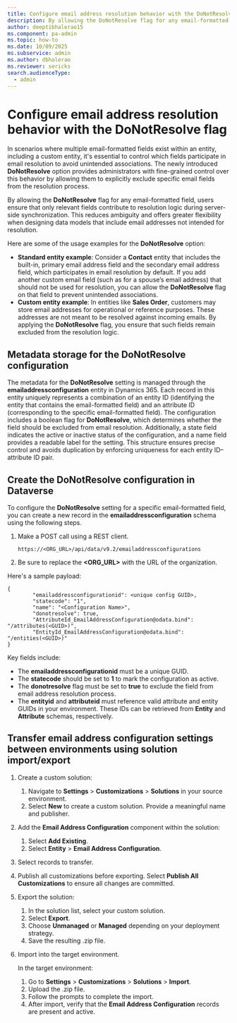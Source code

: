```yaml
---
title: Configure email address resolution behavior with the DoNotResolve flag   
description: By allowing the DoNotResolve flag for any email-formatted field, users ensure that only relevant fields contribute to resolution logic during server-side synchronization.
author: deeptibhalerao15
ms.component: pa-admin
ms.topic: how-to
ms.date: 10/09/2025
ms.subservice: admin
ms.author: dbhalerao
ms.reviewer: sericks
search.audienceType: 
  - admin
---
```


# Configure email address resolution behavior with the DoNotResolve flag

In scenarios where multiple email-formatted fields exist within an entity, including a custom entity, it's essential to control which fields participate in email resolution to avoid unintended associations. The newly introduced **DoNotResolve** option provides administrators with fine-grained control over this behavior by allowing them to explicitly exclude specific email fields from the resolution process.
 
By allowing the **DoNotResolve** flag for any email-formatted field, users ensure that only relevant fields contribute to resolution logic during server-side synchronization. This reduces ambiguity and offers greater flexibility when designing data models that include email addresses not intended for resolution.

Here are some of the usage examples for the **DoNotResolve** option:

- **Standard entity example**: Consider a **Contact** entity that includes the built-in, primary email address field and the secondary email address field, which participates in email resolution by default. If you add another custom email field (such as for a spouse’s email address) that should not be used for resolution, you can allow the **DoNotResolve** flag on that field to prevent unintended associations.
- **Custom entity example**: In entities like **Sales Order**, customers may store email addresses for operational or reference purposes. These addresses are not meant to be resolved against incoming emails. By applying the **DoNotResolve** flag, you ensure that such fields remain excluded from the resolution logic.

## Metadata storage for the DoNotResolve configuration
The metadata for the **DoNotResolve** setting is managed through the **emailaddressconfiguration** entity in Dynamics 365. Each record in this entity uniquely represents a combination of an entity ID (identifying the entity that contains the email-formatted field) and an attribute ID (corresponding to the specific email-formatted field). The configuration includes a boolean flag for **DoNotResolve**, which determines whether the field should be excluded from email resolution. Additionally, a state field indicates the active or inactive status of the configuration, and a name field provides a readable label for the setting. This structure ensures precise control and avoids duplication by enforcing uniqueness for each entity ID–attribute ID pair.

## Create the DoNotResolve configuration in Dataverse
To configure the **DoNotResolve** setting for a specific email-formatted field, you can create a new record in the **emailaddressconfiguration** schema using the following steps.

1. Make a POST call using a REST client.

    ```https://<ORG_URL>/api/data/v9.2/emailaddressconfigurations```
   
1. Be sure to replace the **<ORG_URL>** with the URL of the organization.

Here's a sample payload:

```
{
        "emailaddressconfigurationid": <unique config GUID>,
        "statecode": "1",
        "name": "<Configuration Name>", 
        "donotresolve": true,
        "AttributeId_EmailAddressConfiguration@odata.bind": "/attributes(<GUID>)", 
        "EntityId_EmailAddressConfiguration@odata.bind": "/entities(<GUID>)" 
}
```

Key fields include:
- The **emailaddressconfigurationid** must be a unique GUID.
- The **statecode** should be set to **1** to mark the configuration as active.
- The **donotresolve** flag must be set to **true** to exclude the field from email address resolution process.
- The **entityid** and **attributeid** must reference valid attribute and entity GUIDs in your environment. These IDs can be retrieved from **Entity** and **Attribute** schemas, respectively. 

## Transfer email address configuration settings between environments using solution import/export
1.	Create a custom solution:
    1. Navigate to **Settings** > **Customizations** > **Solutions** in your source environment.
    1. Select **New** to create a custom solution. Provide a meaningful name and publisher.
1.	Add the **Email Address Configuration** component within the solution:
    1. Select **Add Existing**.
    1. Select **Entity** > **Email Address Configuration**.
1.	Select records to transfer.
1.	Publish all customizations before exporting. Select **Publish All Customizations** to ensure all changes are committed.
1.	Export the solution:
    1. In the solution list, select your custom solution.
    1. Select **Export**.
    1. Choose **Unmanaged** or **Managed** depending on your deployment strategy.
    1. Save the resulting .zip file.
1.	Import into the target environment.

    In the target environment:
    1. Go to **Settings** > **Customizations** > **Solutions** > **Import**.
    1. Upload the .zip file.
    1. Follow the prompts to complete the import.
    1. After import, verify that the **Email Address Configuration** records are present and active.
